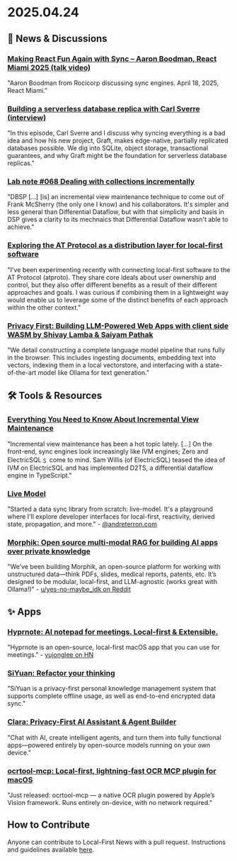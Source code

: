 # 2025.04.24

## 📰 News & Discussions

### [Making React Fun Again with Sync – Aaron Boodman, React Miami 2025 (talk video)](https://www.youtube.com/watch?v=SNAHZZo21To)
"Aaron Boodman from Rocicorp discussing sync engines. April 18, 2025, React Miami."

### [Building a serverless database replica with Carl Sverre (interview)](https://www.youtube.com/watch?v=dJurdmhPLH4)
"In this episode, Carl Sverre and I discuss why syncing everything is a bad idea and how his new project, Graft, makes edge-native, partially replicated databases possible. We dig into SQLite, object storage, transactional guarantees, and why Graft might be the foundation for serverless database replicas."

### [Lab note #068 Dealing with collections incrementally](https://interjectedfuture.com/lab-note-068-dealing-with-collections-incrementally/)
"DBSP [...] [is] an incremental view maintenance technique to come out of Frank McSherry (the only one I know) and his collaborators. It's simpler and less general than Differential Dataflow, but with that simplicity and basis in DSP gives a clarity to its mechnaics that Differential Dataflow wasn't able to achieve."

### [Exploring the AT Protocol as a distribution layer for local-first software](https://whtwnd.com/grjte.sh/3lndb5weupc2r)
"I've been experimenting recently with connecting local-first software to the AT Protocol (atproto). They share core ideals about user ownership and control, but they also offer different benefits as a result of their different approaches and goals. I was curious if combining them in a lightweight way would enable us to leverage some of the distinct benefits of each approach within the other context."

### [Privacy First: Building LLM-Powered Web Apps with client side WASM by Shivay Lamba & Saiyam Pathak](https://www.youtube.com/watch?v=AFneOY7QA5Y)
"We detail constructing a complete language model pipeline that runs fully in the browser. This includes ingesting documents, embedding text into vectors, indexing them in a local vectorstore, and interfacing with a state-of-the-art model like Ollama for text generation."


## 🛠️ Tools & Resources

### [Everything You Need to Know About Incremental View Maintenance](https://materializedview.io/p/everything-to-know-incremental-view-maintenance)
"Incremental view maintenance has been a hot topic lately. [...] On the front-end, sync engines look increasingly like IVM engines; Zero and ElectricSQL﹩ come to mind. Sam Willis (of ElectricSQL) teased the idea of IVM on ElectricSQL and has implemented D2TS, a differential dataflow engine in TypeScript."

### [Live Model](https://github.com/andreterron/live-model)
"Started a data sync library from scratch: live-model. It's a playground where I'll explore developer interfaces for local-first, reactivity, derived state, propagation, and more." - [@andreterron.com](https://bsky.app/profile/andreterron.com/post/3lnckvxxdjs2o)

### [Morphik: Open source multi-modal RAG for building AI apps over private knowledge](https://docs.morphik.ai/introduction)
"We’ve been building Morphik, an open-source platform for working with unstructured data—think PDFs, slides, medical reports, patents, etc. It’s designed to be modular, local-first, and LLM-agnostic (works great with Ollama!)" - [u/yes-no-maybe_idk on Reddit](https://www.reddit.com/r/ollama/comments/1k39auq/automated_metadata_extraction_and_direct_visual/)


## ✨ Apps

### [Hyprnote: AI notepad for meetings. Local-first & Extensible.](https://github.com/fastrepl/hyprnote)
"Hyprnote is an open-source, local-first macOS app that you can use for meetings." - [yujonglee on HN](https://news.ycombinator.com/item?id=43741559)

### [SiYuan: Refactor your thinking](https://b3log.org/siyuan/en/)
"SiYuan is a privacy-first personal knowledge management system that supports complete offline usage, as well as end-to-end encrypted data sync."

### [Clara: Privacy-First AI Assistant & Agent Builder](https://github.com/badboysm890/ClaraVerse)
"Chat with AI, create intelligent agents, and turn them into fully functional apps—powered entirely by open-source models running on your own device."

### [ocrtool-mcp: Local-first, lightning-fast OCR MCP plugin for macOS](https://www.reddit.com/r/mcp/comments/1k3jswv/localfirst_lightningfast_ocr_mcp_plugin_for_macos/)
"Just released: ocrtool-mcp — a native OCR plugin powered by Apple’s Vision framework. Runs entirely on-device, with no network required."


## How to Contribute
Anyone can contribute to Local-First News with a pull request. Instructions and guidelines available [here](https://github.com/localfirstnews/localfirstnews).
